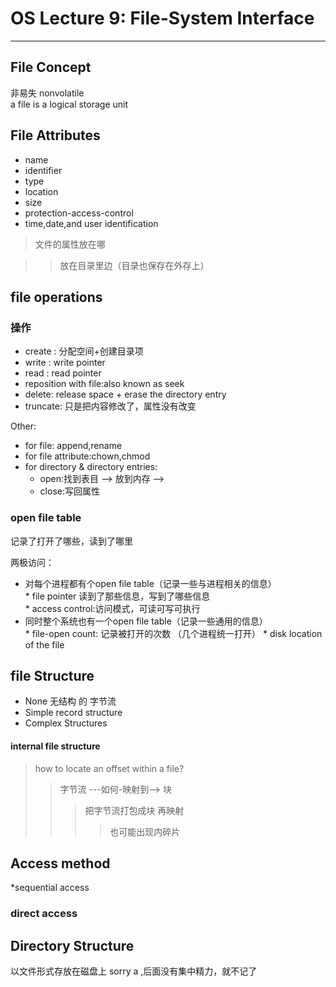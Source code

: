 # OS Lecture 9: File-System Interface 

---

## File Concept  
  
非易失 nonvolatile  
a file is a logical storage  unit  

## File Attributes  

* name   
* identifier
* type  
* location  
* size  
* protection-access-control  
* time,date,and user identification  

> 文件的属性放在哪   

>>放在目录里边（目录也保存在外存上）  

## file operations    

### 操作 

* create : 分配空间+创建目录项 
* write : write pointer  
* read : read pointer   
* reposition with file:also known as seek   
* delete: release space + erase the directory entry    
* truncate: 只是把内容修改了，属性没有改变  

Other:  

* for file: append,rename  
* for file attribute:chown,chmod  
* for directory & directory entries:    
   * open:找到表目 --> 放到内存 --> 
   * close:写回属性   

### open file table

记录了打开了哪些，读到了哪里
 
两极访问：  

* 对每个进程都有个open file table（记录一些与进程相关的信息）   
      * file pointer 读到了那些信息，写到了哪些信息  
      * access control:访问模式，可读可写可执行 
* 同时整个系统也有一个open file table（记录一些通用的信息）    
      * file-open count: 记录被打开的次数  （几个进程统一打开）
      * disk location of the file

 
## file Structure   

* None 无结构 的 字节流  
* Simple record structure
* Complex Structures  

#### internal file structure  

>how to locate an offset  within a file?
>> 字节流 ---如何-映射到-->  块
>>> 把字节流打包成块 再映射  
>>>> 也可能出现内碎片  

## Access method  

*sequential access  
### direct access   

## Directory Structure  
以文件形式存放在磁盘上
sorry a ,后面没有集中精力，就不记了  


